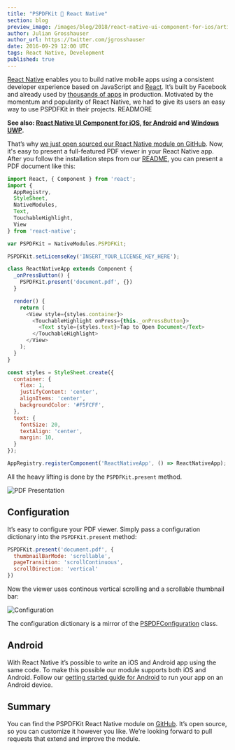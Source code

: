 ```yaml
---
title: "PSPDFKit 💖 React Native"
section: blog
preview_image: /images/blog/2018/react-native-ui-component-for-ios/article-header.png
author: Julian Grosshauser
author_url: https://twitter.com/jgrosshauser
date: 2016-09-29 12:00 UTC
tags: React Native, Development
published: true
---
```


[React Native](https://facebook.github.io/react-native) enables you to build native mobile apps using a consistent developer experience based on JavaScript and [React](https://facebook.github.io/react). It’s built by Facebook and already used by [thousands of apps](https://facebook.github.io/react-native/showcase.html) in production. Motivated by the momentum and popularity of React Native, we had to give its users an easy way to use PSPDFKit in their projects.
READMORE

**See also: [React Native UI Component for iOS](/blog/2018/react-native-ui-component-for-ios/), [for Android](/blog/2018/react-native-ui-component-for-android/) and [Windows UWP](/blog/2018/introducing-pspdfkit-windows/#react-native-for-windows-support).**

That’s why [we just open sourced our React Native module on GitHub](https://github.com/PSPDFKit/react-native). Now, it's easy to present a full-featured PDF viewer in your React Native app. After you follow the installation steps from our [README](https://github.com/PSPDFKit/react-native/blob/master/README.md), you can present a PDF document like this:

```js
import React, { Component } from 'react';
import {
  AppRegistry,
  StyleSheet,
  NativeModules,
  Text,
  TouchableHighlight,
  View
} from 'react-native';

var PSPDFKit = NativeModules.PSPDFKit;

PSPDFKit.setLicenseKey('INSERT_YOUR_LICENSE_KEY_HERE');

class ReactNativeApp extends Component {
  _onPressButton() {
    PSPDFKit.present('document.pdf', {})
  }

  render() {
    return (
      <View style={styles.container}>
        <TouchableHighlight onPress={this._onPressButton}>
          <Text style={styles.text}>Tap to Open Document</Text>
        </TouchableHighlight>
      </View>
    );
  }
}

const styles = StyleSheet.create({
  container: {
    flex: 1,
    justifyContent: 'center',
    alignItems: 'center',
    backgroundColor: '#F5FCFF',
  },
  text: {
    fontSize: 20,
    textAlign: 'center',
    margin: 10,
  }
});

AppRegistry.registerComponent('ReactNativeApp', () => ReactNativeApp);
```

All the heavy lifting is done by the `PSPDFKit.present` method.

![PDF Presentation](/images/blog/2016/react-native-module/presentation.gif)

## Configuration

It’s easy to configure your PDF viewer. Simply pass a configuration dictionary into the `PSPDFKit.present` method:

```js
PSPDFKit.present('document.pdf', {
  thumbnailBarMode: 'scrollable',
  pageTransition: 'scrollContinuous',
  scrollDirection: 'vertical'
})
```

Now the viewer uses continous vertical scrolling and a scrollable thumbnail bar:

![Configuration](/images/blog/2016/react-native-module/configuration.gif)

The configuration dictionary is a mirror of the [PSPDFConfiguration](https://pspdfkit.com/api/ios/Classes/PSPDFConfiguration.html) class.

## Android

With React Native it’s possible to write an iOS and Android app using the same code. To make this possible our module supports both iOS and Android. Follow our [getting started guide for Android](https://github.com/PSPDFKit/react-native#android) to run your app on an Android device.

## Summary

You can find the PSPDFKit React Native module on [GitHub](https://github.com/PSPDFKit/react-native). It’s open source, so you can customize it however you like. We’re looking forward to pull requests that extend and improve the module.
